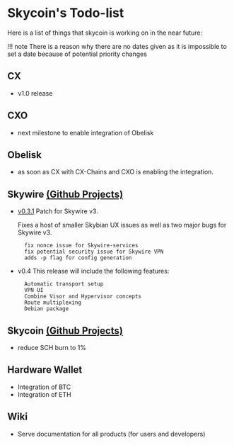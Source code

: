 # Skycoin's Todo-list

Here is a list of things that skycoin is working on in the near future:

!!! note
    There is a reason why there are no dates given as it is impossible to set a date because of potential priority changes

## CX

- v1.0 release

## CXO

- next milestone to enable integration of Obelisk

## Obelisk

- as soon as CX with CX-Chains and CXO is enabling the integration.

## Skywire [(Github Projects)](https://github.com/orgs/skycoin/projects)

- [v0.3.1](https://github.com/orgs/skycoin/projects/15)
    Patch for Skywire v3.

    Fixes a host of smaller Skybian UX issues as well as two major bugs for Skywire v3.

        fix nonce issue for Skywire-services
        fix potential security issue for Skywire VPN
        adds -p flag for config generation

- v0.4
    This release will include the following features:  
    
        Automatic transport setup
        VPN UI
        Combine Visor and Hypervisor concepts
        Route multiplexing
        Debian package

## Skycoin [(Github Projects)](https://github.com/skycoin/skycoin/projects)

- reduce SCH burn to 1%

## Hardware Wallet

- Integration of BTC
- Integration of ETH

## Wiki

- Serve documentation for all products (for users and developers)
